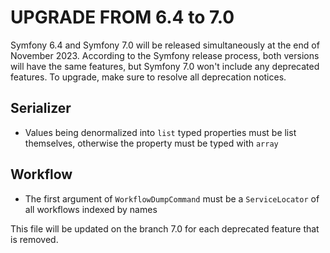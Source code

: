 UPGRADE FROM 6.4 to 7.0
=======================

Symfony 6.4 and Symfony 7.0 will be released simultaneously at the end of November 2023. According to the Symfony
release process, both versions will have the same features, but Symfony 7.0 won't include any deprecated features.
To upgrade, make sure to resolve all deprecation notices.

Serializer
----------

 * Values being denormalized into `list` typed properties must be list themselves, otherwise the property must be typed with `array`

Workflow
--------

 * The first argument of `WorkflowDumpCommand` must be a `ServiceLocator` of all
   workflows indexed by names

This file will be updated on the branch 7.0 for each deprecated feature that is removed.
